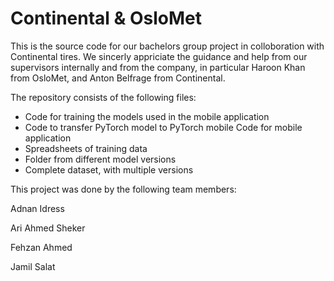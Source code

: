 # Continental & OsloMet

This is the source code for our bachelors group project in colloboration with Continental tires. We sincerly appriciate the guidance and help from our supervisors internally and from the company, in particular Haroon Khan from OsloMet, and Anton Belfrage from Continental.

The repository consists of the following files:
- Code for training the models used in the mobile application
- Code to transfer PyTorch model to PyTorch mobile
  Code for mobile application
- Spreadsheets of training data
- Folder from different model versions
- Complete dataset, with multiple versions



This project was done by the following team members:

Adnan Idress

Ari Ahmed Sheker

Fehzan Ahmed

Jamil Salat
